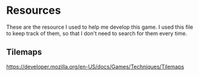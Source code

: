 # Resources
These are the resource I used to help me develop this game.
I used this file to keep track of them, so that I don't need to search for them every time.

## Tilemaps
https://developer.mozilla.org/en-US/docs/Games/Techniques/Tilemaps